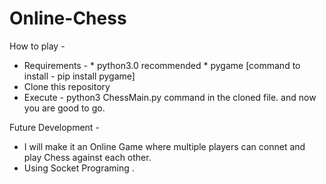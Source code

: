 # Online-Chess

How to play - 
* Requirements -
      * python3.0 recommended
      * pygame [command to install - pip install pygame]
* Clone this repository
* Execute  - python3 ChessMain.py command in the cloned file.
and now you are good to go. 


Future Development -
* I will make it an Online Game where multiple players can connet and play Chess against each other.
* Using Socket Programing .
